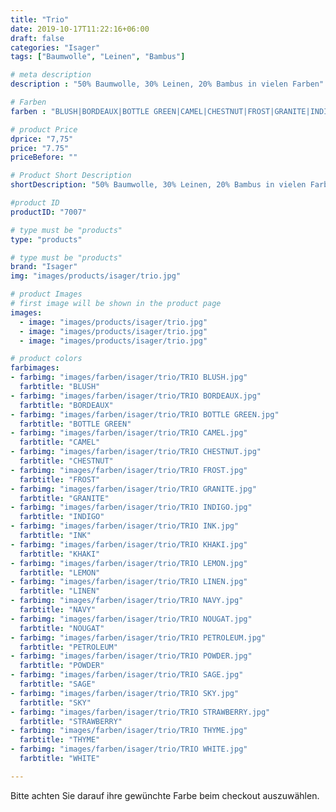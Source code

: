 ```yaml
---
title: "Trio"
date: 2019-10-17T11:22:16+06:00
draft: false
categories: "Isager"
tags: ["Baumwolle", "Leinen", "Bambus"]

# meta description
description : "50% Baumwolle, 30% Leinen, 20% Bambus in vielen Farben"

# Farben
farben : "BLUSH|BORDEAUX|BOTTLE GREEN|CAMEL|CHESTNUT|FROST|GRANITE|INDIGO|INK|KHAKI|LEMON|LINEN|NAVY|NOUGAT|PETROLEUM|POWDER|SAGE|SKY|STRAWBERRY|THYME|WHITE"

# product Price
dprice: "7,75"
price: "7.75"
priceBefore: ""

# Product Short Description
shortDescription: "50% Baumwolle, 30% Leinen, 20% Bambus in vielen Farben"

#product ID
productID: "7007"

# type must be "products"
type: "products"

# type must be "products"
brand: "Isager"
img: "images/products/isager/trio.jpg"   

# product Images
# first image will be shown in the product page
images:
  - image: "images/products/isager/trio.jpg"
  - image: "images/products/isager/trio.jpg"
  - image: "images/products/isager/trio.jpg"

# product colors
farbimages:
- farbimg: "images/farben/isager/trio/TRIO BLUSH.jpg"	
  farbtitle: "BLUSH"
- farbimg: "images/farben/isager/trio/TRIO BORDEAUX.jpg"	
  farbtitle: "BORDEAUX"
- farbimg: "images/farben/isager/trio/TRIO BOTTLE GREEN.jpg"	
  farbtitle: "BOTTLE GREEN"
- farbimg: "images/farben/isager/trio/TRIO CAMEL.jpg"	
  farbtitle: "CAMEL"
- farbimg: "images/farben/isager/trio/TRIO CHESTNUT.jpg"	
  farbtitle: "CHESTNUT"
- farbimg: "images/farben/isager/trio/TRIO FROST.jpg"	
  farbtitle: "FROST"
- farbimg: "images/farben/isager/trio/TRIO GRANITE.jpg"	
  farbtitle: "GRANITE"
- farbimg: "images/farben/isager/trio/TRIO INDIGO.jpg"	
  farbtitle: "INDIGO"
- farbimg: "images/farben/isager/trio/TRIO INK.jpg"	
  farbtitle: "INK"
- farbimg: "images/farben/isager/trio/TRIO KHAKI.jpg"	
  farbtitle: "KHAKI"
- farbimg: "images/farben/isager/trio/TRIO LEMON.jpg"	
  farbtitle: "LEMON"
- farbimg: "images/farben/isager/trio/TRIO LINEN.jpg"	
  farbtitle: "LINEN"
- farbimg: "images/farben/isager/trio/TRIO NAVY.jpg"	
  farbtitle: "NAVY"
- farbimg: "images/farben/isager/trio/TRIO NOUGAT.jpg"	
  farbtitle: "NOUGAT"
- farbimg: "images/farben/isager/trio/TRIO PETROLEUM.jpg"	
  farbtitle: "PETROLEUM"
- farbimg: "images/farben/isager/trio/TRIO POWDER.jpg"	
  farbtitle: "POWDER"
- farbimg: "images/farben/isager/trio/TRIO SAGE.jpg"	
  farbtitle: "SAGE"
- farbimg: "images/farben/isager/trio/TRIO SKY.jpg"	
  farbtitle: "SKY"
- farbimg: "images/farben/isager/trio/TRIO STRAWBERRY.jpg"	
  farbtitle: "STRAWBERRY"
- farbimg: "images/farben/isager/trio/TRIO THYME.jpg"	
  farbtitle: "THYME"
- farbimg: "images/farben/isager/trio/TRIO WHITE.jpg"	
  farbtitle: "WHITE"

---
```


Bitte achten Sie darauf ihre gewünchte Farbe beim checkout auszuwählen.
